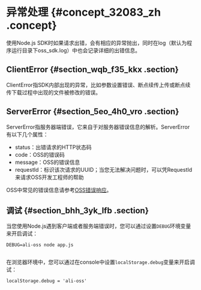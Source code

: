 # 异常处理 {#concept_32083_zh .concept}

使用Node.js SDK时如果请求出错，会有相应的异常抛出，同时在log（默认为程序运行目录下oss\_sdk.log）中也会记录详细的出错信息。

## ClientError {#section_wqb_f35_kkx .section}

ClientError指SDK内部出现的异常，比如参数设置错误、断点续传上传或断点续传下载过程中出现的文件被修改的错误。

## ServerError {#section_5eo_4h0_vro .section}

ServerError指服务器端错误，它来自于对服务器错误信息的解析。ServerError 有以下几个属性：

-   status：出错请求的HTTP状态码
-   code：OSS的错误码
-   message：OSS的错误信息
-   requestId：标识该次请求的UUID；当您无法解决问题时，可以凭RequestId来请求OSS开发工程师的帮助

OSS中常见的错误信息请参考[OSS错误响应](../../../../cn.zh-CN/常见错误排除/OSS错误响应.md#)。

## 调试 {#section_bhh_3yk_lfb .section}

当您使用Node.js遇到客户端或者服务端错误时，您可以通过设置`DEBUG`环境变量来开启调试：

```language-bash
DEBUG=ali-oss node app.js
			
```

在浏览器环境中，您可以通过在console中设置`localStorage.debug`变量来开启调试：

```language-js
localStorage.debug = 'ali-oss'
			
```

